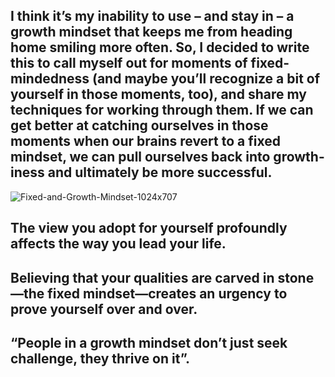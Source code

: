 ## I think it’s my inability to use – and stay in – a growth mindset that keeps me from heading home smiling more often. So, I decided to write this to call myself out for moments of fixed-mindedness (and maybe you’ll recognize a bit of yourself in those moments, too), and share my techniques for working through them. If we can get better at catching ourselves in those moments when our brains revert to a fixed mindset, we can pull ourselves back into growth-iness and ultimately be more successful.
![Fixed-and-Growth-Mindset-1024x707](https://user-images.githubusercontent.com/85110417/120929431-aace5900-c6f1-11eb-80af-6c747e30ee5a.png)

## The view you adopt for yourself profoundly affects the way you lead your life.
## Believing that your qualities are carved in stone—the fixed mindset—creates an urgency to prove yourself over and over.
## “People in a growth mindset don’t just seek challenge, they thrive on it”.

